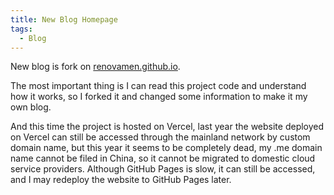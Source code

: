 ```yaml
---
title: New Blog Homepage
tags:
  - Blog
---
```


New blog is fork on [renovamen.github.io](https://github.com/Renovamen/renovamen.github.io).

The most important thing is I can read this project code and understand how it works, so I forked it and changed some information to make it my own blog.

And this time the project is hosted on Vercel, last year the website deployed on Vercel can still be accessed through the mainland network by custom domain name, but this year it seems to be completely dead, my .me domain name cannot be filed in China, so it cannot be migrated to domestic cloud service providers. Although GitHub Pages is slow, it can still be accessed, and I may redeploy the website to GitHub Pages later.
